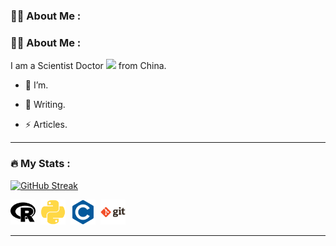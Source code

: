 

### :man_technologist: About Me :

### :man_scientist: About Me :

I am a Scientist Doctor <img src="https://media.giphy.com/media/WUlplcMpOCEmTGBtBW/giphy.gif" width="30"> from China.

- :telescope: I’m.

- :seedling: Writing.

- :zap: Articles.

---


### :fire: My Stats :

[![GitHub Streak](http://github-readme-streak-stats.herokuapp.com?user=wangquanmed)](https://git.io/streak-stats)

<div>
  <img src="https://github.com/devicons/devicon/blob/master/icons/r/r-plain.svg"  title="R" alt="R" width="40" height="40"/>&nbsp;
  <img src="https://github.com/devicons/devicon/blob/master/icons/python/python-plain.svg" title="Python" alt="Python" width="40" height="40"/>&nbsp;
  <img src="https://github.com/devicons/devicon/blob/master/icons/c/c-plain.svg" title="C" alt="C" width="40" height="40"/>&nbsp;
  <img src="https://github.com/devicons/devicon/blob/master/icons/git/git-original-wordmark.svg" title="Git" **alt="Git" width="40" height="40"/>
</div>

---
